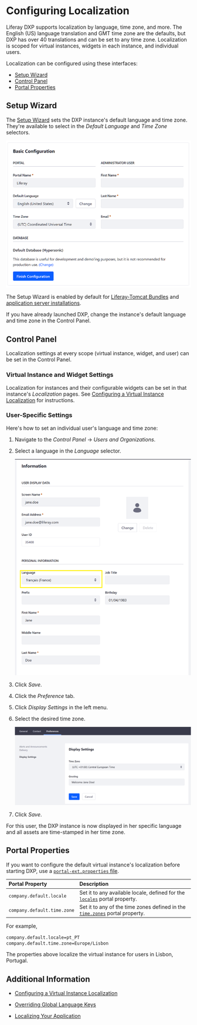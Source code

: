 # Configuring Localization

Liferay DXP supports localization by language, time zone, and more. The English (US) language translation and GMT time zone are the defaults, but DXP has over 40 translations and can be set to any time zone. Localization is scoped for virtual instances, widgets in each instance, and individual users.

Localization can be configured using these interfaces:

* [Setup Wizard](#setup-wizard)
* [Control Panel](#control-panel)
* [Portal Properties](#portal-properties)

## Setup Wizard

The [Setup Wizard](../installing-liferay/running-liferay-for-the-first-time.md) sets the DXP instance's default language and time zone. They're available to select in the _Default Language_ and _Time Zone_ selectors.

![Use the Setup Wizard to set the DXP instance's default language and time zone](./configuring-localization/images/01.png)

The Setup Wizard is enabled by default for [Liferay-Tomcat Bundles](../installing-liferay/installing-a-liferay-tomcat-bundle.md) and [application server installations](../installing-liferay/installing_liferay_on_an_application_server.html).

If you have already launched DXP, change the instance's default language and time zone in the Control Panel.

## Control Panel

Localization settings at every scope (virtual instance, widget, and user) can be set in the Control Panel.

### Virtual Instance and Widget Settings

Localization for instances and their configurable widgets can be set in that instance's _Localization_ pages. See [Configuring a Virtual Instance Localization](../../system-administration/virtual_instances.html) <!-- placeholder link for now--> for instructions.

### User-Specific Settings

Here's how to set an individual user's language and time zone:

1. Navigate to the _Control Panel_ &rarr; _Users and Organizations_.
1. Select a language in the _Language_ selector.

    ![Change the user's language](./configuring-localization/images/02.png)

1. Click _Save_.
1. Click the _Preference_ tab.
1. Click _Display Settings_ in the left menu.
1. Select the desired time zone.

    ![Change the user's time zone](./configuring-localization/images/03.png)

1. Click _Save_.

For this user, the DXP instance is now displayed in her specific language and all assets are time-stamped in her time zone.

## Portal Properties

If you want to configure the default virtual instance's localization before starting DXP, use a [`portal-ext.properties` file](../reference/portal-properties.md).

| **Portal Property** | **Description** |
| :------------------ | :-------------- |
| `company.default.locale` | Set it to any available locale, defined for the [`locales`](https://docs.liferay.com/ce/portal/7.3-ga2/propertiesdoc/portal.properties.html#Languages%20and%20Time%20Zones) portal property. |
| `company.default.time.zone` | Set it to any of the time zones defined in the [`time.zones`](https://docs.liferay.com/ce/portal/7.3-ga2/propertiesdoc/portal.properties.html#Languages%20and%20Time%20Zones) portal property. |

For example,

```properties
company.default.locale=pt_PT
company.default.time.zone=Europe/Lisbon
```

The properties above localize the virtual instance for users in Lisbon, Portugal.

## Additional Information

* [Configuring a Virtual Instance Localization](../../system-administration/virtual_instances.html)

* [Overriding Global Language Keys](https://help.liferay.com/hc/en-us/articles/360029122551-Overriding-Global-Language-Keys)

* [Localizing Your Application](https://help.liferay.com/hc/en-us/articles/360028746692-Localizing-Your-Application)
